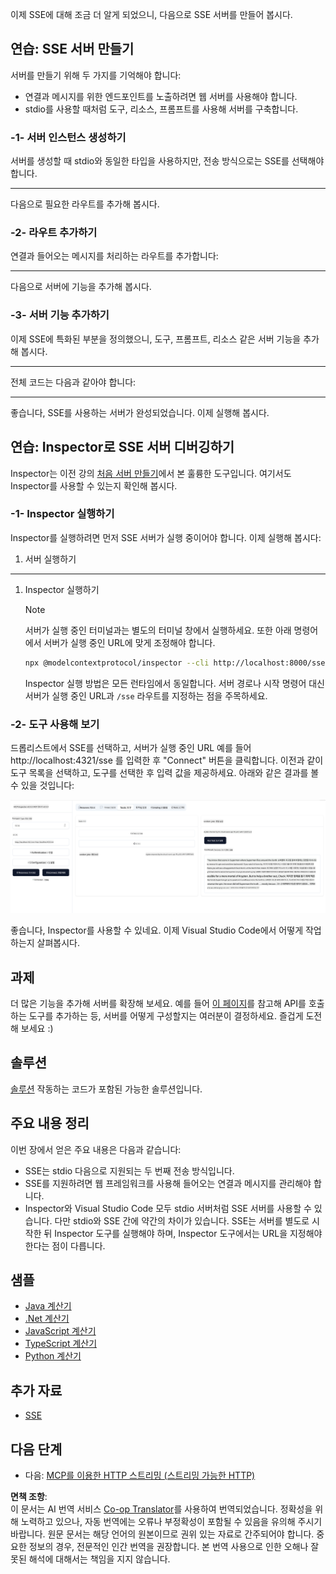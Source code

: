 <!--
CO_OP_TRANSLATOR_METADATA:
{
  "original_hash": "64645691bf0985f1760b948123edf269",
  "translation_date": "2025-06-13T10:45:02+00:00",
  "source_file": "03-GettingStarted/05-sse-server/README.md",
  "language_code": "ko"
}
-->
이제 SSE에 대해 조금 더 알게 되었으니, 다음으로 SSE 서버를 만들어 봅시다.

## 연습: SSE 서버 만들기

서버를 만들기 위해 두 가지를 기억해야 합니다:

- 연결과 메시지를 위한 엔드포인트를 노출하려면 웹 서버를 사용해야 합니다.
- stdio를 사용할 때처럼 도구, 리소스, 프롬프트를 사용해 서버를 구축합니다.

### -1- 서버 인스턴스 생성하기

서버를 생성할 때 stdio와 동일한 타입을 사용하지만, 전송 방식으로는 SSE를 선택해야 합니다.

---

다음으로 필요한 라우트를 추가해 봅시다.

### -2- 라우트 추가하기

연결과 들어오는 메시지를 처리하는 라우트를 추가합니다:

---

다음으로 서버에 기능을 추가해 봅시다.

### -3- 서버 기능 추가하기

이제 SSE에 특화된 부분을 정의했으니, 도구, 프롬프트, 리소스 같은 서버 기능을 추가해 봅시다.

---

전체 코드는 다음과 같아야 합니다:

---

좋습니다, SSE를 사용하는 서버가 완성되었습니다. 이제 실행해 봅시다.

## 연습: Inspector로 SSE 서버 디버깅하기

Inspector는 이전 강의 [처음 서버 만들기](/03-GettingStarted/01-first-server/README.md)에서 본 훌륭한 도구입니다. 여기서도 Inspector를 사용할 수 있는지 확인해 봅시다.

### -1- Inspector 실행하기

Inspector를 실행하려면 먼저 SSE 서버가 실행 중이어야 합니다. 이제 실행해 봅시다:

1. 서버 실행하기

---

1. Inspector 실행하기

    > [!NOTE]
    > 서버가 실행 중인 터미널과는 별도의 터미널 창에서 실행하세요. 또한 아래 명령어에서 서버가 실행 중인 URL에 맞게 조정해야 합니다.

    ```sh
    npx @modelcontextprotocol/inspector --cli http://localhost:8000/sse --method tools/list
    ```

    Inspector 실행 방법은 모든 런타임에서 동일합니다. 서버 경로나 시작 명령어 대신 서버가 실행 중인 URL과 `/sse` 라우트를 지정하는 점을 주목하세요.

### -2- 도구 사용해 보기

드롭리스트에서 SSE를 선택하고, 서버가 실행 중인 URL 예를 들어 http://localhost:4321/sse 를 입력한 후 "Connect" 버튼을 클릭합니다. 이전과 같이 도구 목록을 선택하고, 도구를 선택한 후 입력 값을 제공하세요. 아래와 같은 결과를 볼 수 있을 것입니다:

![Inspector에서 실행 중인 SSE 서버](../../../../translated_images/sse-inspector.d86628cc597b8fae807a31d3d6837842f5f9ee1bcc6101013fa0c709c96029ad.ko.png)

좋습니다, Inspector를 사용할 수 있네요. 이제 Visual Studio Code에서 어떻게 작업하는지 살펴봅시다.

## 과제

더 많은 기능을 추가해 서버를 확장해 보세요. 예를 들어 [이 페이지](https://api.chucknorris.io/)를 참고해 API를 호출하는 도구를 추가하는 등, 서버를 어떻게 구성할지는 여러분이 결정하세요. 즐겁게 도전해 보세요 :)

## 솔루션

[솔루션](./solution/README.md) 작동하는 코드가 포함된 가능한 솔루션입니다.

## 주요 내용 정리

이번 장에서 얻은 주요 내용은 다음과 같습니다:

- SSE는 stdio 다음으로 지원되는 두 번째 전송 방식입니다.
- SSE를 지원하려면 웹 프레임워크를 사용해 들어오는 연결과 메시지를 관리해야 합니다.
- Inspector와 Visual Studio Code 모두 stdio 서버처럼 SSE 서버를 사용할 수 있습니다. 다만 stdio와 SSE 간에 약간의 차이가 있습니다. SSE는 서버를 별도로 시작한 뒤 Inspector 도구를 실행해야 하며, Inspector 도구에서는 URL을 지정해야 한다는 점이 다릅니다.

## 샘플

- [Java 계산기](../samples/java/calculator/README.md)
- [.Net 계산기](../../../../03-GettingStarted/samples/csharp)
- [JavaScript 계산기](../samples/javascript/README.md)
- [TypeScript 계산기](../samples/typescript/README.md)
- [Python 계산기](../../../../03-GettingStarted/samples/python)

## 추가 자료

- [SSE](https://developer.mozilla.org/en-US/docs/Web/API/Server-sent_events)

## 다음 단계

- 다음: [MCP를 이용한 HTTP 스트리밍 (스트리밍 가능한 HTTP)](/03-GettingStarted/06-http-streaming/README.md)

**면책 조항**:  
이 문서는 AI 번역 서비스 [Co-op Translator](https://github.com/Azure/co-op-translator)를 사용하여 번역되었습니다. 정확성을 위해 노력하고 있으나, 자동 번역에는 오류나 부정확성이 포함될 수 있음을 유의해 주시기 바랍니다. 원문 문서는 해당 언어의 원본이므로 권위 있는 자료로 간주되어야 합니다. 중요한 정보의 경우, 전문적인 인간 번역을 권장합니다. 본 번역 사용으로 인한 오해나 잘못된 해석에 대해서는 책임을 지지 않습니다.